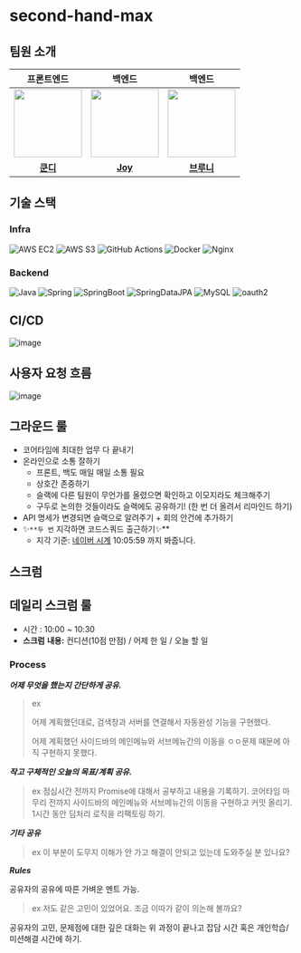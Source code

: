 # second-hand-max

## 팀원 소개

|                                                         프론트엔드                                                          |                                                           백엔드                                                            |                                                          백엔드                                                          |
|:----------------------------------------------------------------------------------------------------------------------:|:------------------------------------------------------------------------------------------------------------------------:|:---------------------------------------------------------------------------------------------------------------------:|
| <a href="https://github.com/jsh3418"><img src = "https://avatars.githubusercontent.com/u/57666791?v=4" width="120px;"> | <a href="https://github.com/he2joojo"><img src = "https://avatars.githubusercontent.com/u/121915790?v=4" width="120px;"> | <a href="https://github.com/23Yong"><img src = "https://avatars.githubusercontent.com/u/66981851?v=4" width="120px;"> |                                         |             |
|                                          [**쿤디**](https://github.com/jsh3418)                                          |                                          [**Joy**](https://github.com/he2joojo)                                          |                                         [**브루니**](https://github.com/23Yong)                                          |

## 기술 스택

### Infra

![AWS EC2](https://img.shields.io/badge/amazonec2-FF9900?style=flat&logo=amazonec2&logoColor=white)
![AWS S3](https://img.shields.io/badge/amazons3-569A31?style=flat&logo=amazons3&logoColor=white)
![GitHub Actions](https://img.shields.io/badge/github%20actions-%232671E5.svg?style=for-the-flat&logo=githubactions&logoColor=white)
![Docker](https://img.shields.io/badge/-Docker-2496ED?style=flat&logo=Docker&logoColor=whilte)
![Nginx](https://img.shields.io/badge/nginx-%23009639.svg?style=for-the-flat&logo=nginx&logoColor=white)

### Backend

![Java](https://img.shields.io/badge/-Java-FF7800?style=flat&logo=Java&logoColor=white)
![Spring](https://img.shields.io/badge/spring-%236DB33F.svg?style=for-the-flat&logo=spring&logoColor=white)
![SpringBoot](https://img.shields.io/badge/-SpringBoot-6DB33F?style=flat&logo=SpringBoot&logoColor=white)
![SpringDataJPA](https://img.shields.io/badge/SpringDataJpa-236DB33F?style=flat&logo=spring&logoColor=white)
![MySQL](https://img.shields.io/badge/MySQL-4479A1?style=flat&logo=MySQL&logoColor=white)
![oauth2](https://img.shields.io/badge/oauth2-EB5424?style=flat&logo=auth0&logoColor=white)

## CI/CD

![image](https://github.com/masters2023-project-03-second-hand/second-hand-max-be-b/assets/66981851/7fe21b96-6b7b-4f26-abfd-f5484de68c53)

## 사용자 요청 흐름

![image](https://github.com/masters2023-project-03-second-hand/second-hand-max-be-b/assets/66981851/32176319-4ba2-4e11-ad00-0921949adf0e)

## 그라운드 룰

- 코어타임에 최대한 업무 다 끝내기
- 온라인으로 소통 잘하기
    - 프론트, 백도 매일 매일 소통 필요
    - 상호간 존중하기
    - 슬랙에 다른 팀원이 무언가를 올렸으면 확인하고 이모지라도 체크해주기
    - 구두로 논의한 것들이라도 슬랙에도 공유하기! (한 번 더 올려서 리마인드 하기)
- API 명세가 변경되면 슬랙으로 알려주기 + 회의 안건에 추가하기
- ✨`**두 번` 지각하면 코드스쿼드 출근하기✨**
    - 지각 기준: [네이버 시계](https://time.navyism.com/?host=naver.com) 10:05:59 까지 봐줍니다.

## 스크럼

## 데일리 스크럼 룰

- 시간 : 10:00 ~ 10:30
- **스크럼** **내용:** 컨디션(10점 만점) / 어제 한 일 / 오늘 할 일

### Process

***어제 무엇을 했는지 간단하게 공유.***

> ex
>
>
> 어제 계획했던대로, 검색창과 서버를 연결해서 자동완성 기능을 구현했다.
>
> 어제 계획했던 사이드바의 메인메뉴와 서브메뉴간의 이동을 ㅇㅇ문제 때문에 아직 구현하지 못했다.
>

***작고 구체적인 오늘의 목표/계획 공유.***

> ex
> 점심시간 전까지 Promise에 대해서 공부하고 내용을 기록하기. 코어타임 마무리 전까지 사이드바의 메인메뉴와 서브메뉴간의 이동을 구현하고 커밋 올리기. 1시간 동안 딤처리 로직을 리팩토링 하기.
>

***기타 공유***

> ex
> 이 부분이 도무지 이해가 안 가고 해결이 안되고 있는데 도와주실 분 있나요?
>

***Rules***

공유자의 공유에 따른 가벼운 멘트 가능.

> ex
> 저도 같은 고민이 있었어요. 조금 이따가 같이 의논해 볼까요?
>

공유자의 고민, 문제점에 대한 깊은 대화는 위 과정이 끝나고 잡담 시간 혹은 개인학습/미션해결 시간에 하기.

